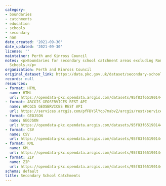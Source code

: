 ```yaml
---
category:
- boundaries
- catchments
- education
- schools
- secondary
- nan
date_created: '2021-09-30'
date_updated: '2021-09-30'
license: ''
maintainer: Perth and Kinross Council
notes: <p>Boundaries for secondary school catchment areas excluding Roman Catholic
  Schools.</p>
organization: Perth and Kinross Council
original_dataset_link: https://data.pkc.gov.uk/dataset/secondary-school-catchments
records: null
resources:
- format: HTML
  name: HTML
  url: https://opendata-pkc.opendata.arcgis.com/datasets/95f83f651901440292a82ae2f737828d_0
- format: ARCGIS GEOSERVICES REST API
  name: ARCGIS GEOSERVICES REST API
  url: https://services.arcgis.com/pfFDYSlYcp7mabvZ/arcgis/rest/services/Secondary_School_Catchments/FeatureServer/0
- format: GEOJSON
  name: GEOJSON
  url: https://opendata-pkc.opendata.arcgis.com/datasets/95f83f651901440292a82ae2f737828d_0.geojson?outSR=%7B%22latestWkid%22%3A27700%2C%22wkid%22%3A27700%7D
- format: CSV
  name: CSV
  url: https://opendata-pkc.opendata.arcgis.com/datasets/95f83f651901440292a82ae2f737828d_0.csv?outSR=%7B%22latestWkid%22%3A27700%2C%22wkid%22%3A27700%7D
- format: KML
  name: KML
  url: https://opendata-pkc.opendata.arcgis.com/datasets/95f83f651901440292a82ae2f737828d_0.kml?outSR=%7B%22latestWkid%22%3A27700%2C%22wkid%22%3A27700%7D
- format: ZIP
  name: ZIP
  url: https://opendata-pkc.opendata.arcgis.com/datasets/95f83f651901440292a82ae2f737828d_0.zip?outSR=%7B%22latestWkid%22%3A27700%2C%22wkid%22%3A27700%7D
schema: default
title: Secondary School Catchments
---
```

